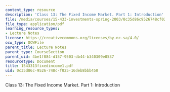 ```yaml
---
content_type: resource
description: 'Class 13: The Fixed Income Market. Part 1: Introduction'
file: /media/courses/15-433-investments-spring-2003/0c35d86c9526748cf02516deb8bbb450_1543313fixedincome1.pdf
file_type: application/pdf
learning_resource_types:
- Lecture Notes
license: https://creativecommons.org/licenses/by-nc-sa/4.0/
ocw_type: OCWFile
parent_title: Lecture Notes
parent_type: CourseSection
parent_uid: 4be1f884-d157-9503-db44-b340309e0537
resourcetype: Document
title: 1543313fixedincome1.pdf
uid: 0c35d86c-9526-748c-f025-16deb8bbb450
---
```

Class 13: The Fixed Income Market. Part 1: Introduction